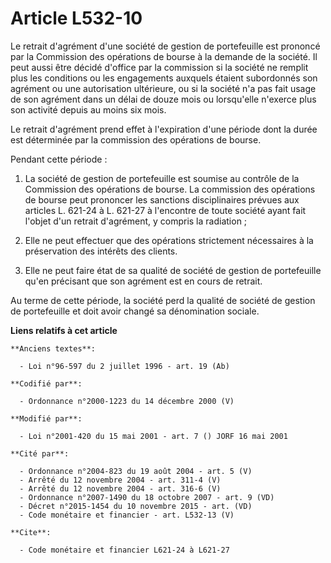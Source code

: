 # Article L532-10

Le retrait d'agrément d'une société de gestion de portefeuille est prononcé par la Commission des opérations de bourse à la
demande de la société. Il peut aussi être décidé d'office par la commission si la société ne remplit plus les conditions ou
les engagements auxquels étaient subordonnés son agrément ou une autorisation ultérieure, ou si la société n'a pas fait usage
de son agrément dans un délai de douze mois ou lorsqu'elle n'exerce plus son activité depuis au moins six mois.

Le retrait d'agrément prend effet à l'expiration d'une période dont la durée est déterminée par la commission des opérations
de bourse.

Pendant cette période :

1. La société de gestion de portefeuille est soumise au contrôle de la Commission des opérations de bourse. La commission des
opérations de bourse peut prononcer les sanctions disciplinaires prévues aux articles L. 621-24 à L. 621-27 à l'encontre de
toute société ayant fait l'objet d'un retrait d'agrément, y compris la radiation ;

2. Elle ne peut effectuer que des opérations strictement nécessaires à la préservation des intérêts des clients.

3. Elle ne peut faire état de sa qualité de société de gestion de portefeuille qu'en précisant que son agrément est en cours
de retrait.

Au terme de cette période, la société perd la qualité de société de gestion de portefeuille et doit avoir changé sa
dénomination sociale.

**Liens relatifs à cet article**

	**Anciens textes**:

	  - Loi n°96-597 du 2 juillet 1996 - art. 19 (Ab)

	**Codifié par**:

	  - Ordonnance n°2000-1223 du 14 décembre 2000 (V)

	**Modifié par**:

	  - Loi n°2001-420 du 15 mai 2001 - art. 7 () JORF 16 mai 2001

	**Cité par**:

	  - Ordonnance n°2004-823 du 19 août 2004 - art. 5 (V)
	  - Arrêté du 12 novembre 2004 - art. 311-4 (V)
	  - Arrêté du 12 novembre 2004 - art. 316-6 (V)
	  - Ordonnance n°2007-1490 du 18 octobre 2007 - art. 9 (VD)
	  - Décret n°2015-1454 du 10 novembre 2015 - art. (VD)
	  - Code monétaire et financier - art. L532-13 (V)

	**Cite**:

	  - Code monétaire et financier L621-24 à L621-27
